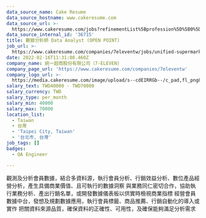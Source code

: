 ```yaml
---
data_source_name: Cake Resume
data_source_hostname: www.cakeresume.com
data_source_url: >-
  https://www.cakeresume.com/jobs?refinementList%5Bprofession%5D%5B0%5D=engineering_qa-engineer&refinementList%5Bsalary_type%5D=per_month&refinementList%5Bsalary_currency%5D=TWD&range%5Bsalary_range%5D%5Bmax%5D=600000
data_source_internal_id: '36715'
title: 數據分析師 Data Analyst (OPEN POINT)
job_url: >-
  https://www.cakeresume.com/companies/7eleventw/jobs/unified-supermarket-data-analyst
date: 2022-02-16T11:31:08.460Z
company_name: 統一超商股份有限公司（7-ELEVEN)
company_page_url: 'https://www.cakeresume.com/companies/7eleventw'
company_logo_url: >-
  https://media.cakeresume.com/image/upload/s--cdEIRRGb--/c_pad,fl_png8,h_200,w_200/v1645008976/dc2s6oq4ungj2mqusocp.png
salary_text: TWD40000 - TWD70000
salary_currency: TWD
salary_type: per_month
salary_min: 40000
salary_max: 70000
location_list:
  - Taiwan
  - 台灣
  - 'Taipei City, Taiwan'
  - '台北市, 台灣'
job_tags: []
badges:
  - QA Engineer

---
```


觀測及分析會員數據，結合多資料源，執行會員分析、行銷效益分析、數位產品經營分析，產生具備商業價值、且可執行的數據洞察 與業務同仁密切合作，協助執行業務分析、產出行銷名單，或開發數據儀表板以供實時檢視商業指標 經營會員數據中台，發想及規劃數據應用，執行會員標籤、商品推薦、行銷自動化的導入或實作 把關資料來源品質，確保資料的正確性、可用性，及確保能夠滿足分析需求